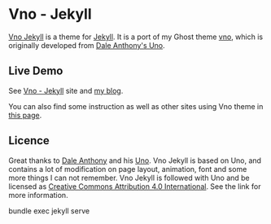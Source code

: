 # Vno - Jekyll

[Vno Jekyll](https://github.com/onevcat/vno-jekyll) is a theme for [Jekyll](http://jekyllrb.com). It is a port of my Ghost theme [vno](https://github.com/onevcat/vno), which is originally developed from [Dale Anthony's Uno](https://github.com/daleanthony/uno).

## Live Demo

See [Vno - Jekyll](http://vno.onevcat.com) site and [my blog](http://onevcat.com).

You can also find some instruction as well as other sites using Vno theme in [this page](http://vno.onevcat.com/2016/02/hello-world-vno/).

## Licence

Great thanks to [Dale Anthony](https://github.com/daleanthony) and his [Uno](https://github.com/daleanthony/uno). Vno Jekyll is based on Uno, and contains a lot of modification on page layout, animation, font and some more things I can not remember. Vno Jekyll is followed with Uno and be licensed as [Creative Commons Attribution 4.0 International](http://creativecommons.org/licenses/by/4.0/). See the link for more information.

bundle exec jekyll serve

